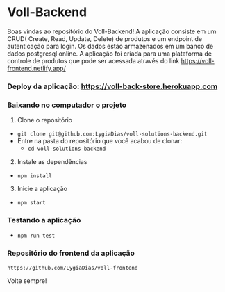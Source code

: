 # Voll-Backend

Boas vindas ao repositório do Voll-Backend! A aplicação consiste em um CRUD( Create, Read, Update, Delete) de produtos e um endpoint de autenticação para login. Os dados estão armazenados em um banco de dados postgresql online. A aplicação foi criada para uma plataforma de controle de produtos que pode ser acessada através do link https://voll-frontend.netlify.app/


### Deploy da aplicação: https://voll-back-store.herokuapp.com 




### Baixando no computador o projeto


1. Clone o repositório

- `git clone git@github.com:LygiaDias/voll-solutions-backend.git` 
- Entre na pasta do repositório que você acabou de clonar:
  - `cd voll-solutions-backend`

2. Instale as dependências 

- `npm install`

3. Inicie a aplicação

- `npm start`


### Testando a aplicação

- `npm run test`


### Repositório do frontend da aplicação

`https://github.com/LygiaDias/voll-frontend`


Volte sempre!
